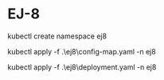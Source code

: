 
# EJ-8

kubectl create namespace ej8

kubectl  apply -f  .\ej8\config-map.yaml -n ej8

kubectl apply -f  .\ej8\deployment.yaml -n ej8  
 
 

